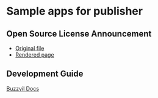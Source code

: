 # Sample apps for publisher	

## Open Source License Announcement	
- [Original file](/3rd_party_licenses.html)
- [Rendered page](https://htmlpreview.github.io/?https://github.com/Buzzvil/buzz-sdk-samples/blob/master/3rd_party_licenses.html)	

## Development Guide

[Buzzvil Docs](https://docs.buzzvil.com/)
